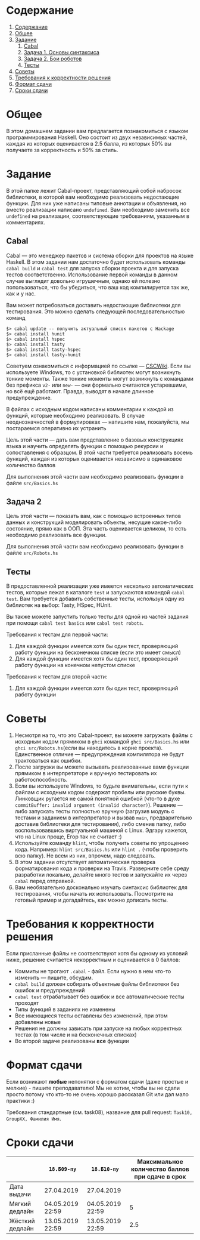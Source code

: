 # Содержание
1. [Содержание](#содержание)
1. [Общее](#общее)
1. [Задание](#задание)
    1. [Cabal](#cabal)
    1. [Задача 1. Основы синтаксиса](#задача-1.-основы-синтаксиса)
    1. [Задача 2. Бои роботов](#задача-2.-бои-роботов)
    1. [Тесты](#тесты)
1. [Советы](#советы)
1. [Требования к корректности решения](#требования-к-корректности-решения)
1. [Формат сдачи](#формат-сдачи)
1. [Сроки сдачи](#сроки-сдачи)

# Общее

В этом домашнем задании вам предлагается познакомиться с языком программирования Haskell. Оно состоит из двух независимых частей, каждая из которых оценивается в 2.5 балла, из которых 50% вы получаете за корректность и 50% за стиль.

# Задание

В этой папке лежит Cabal-проект, представляющий собой набросок библиотеки, в которой вам необходимо реализовать недостающие функции. Для них уже написаны типовые аннотации и объявления, но вместо реализации написано `undefined`. Вам необходимо заменить все `undefined` на реализации, соответствующие требованиям, указанным в комментариях.

## Cabal

Cabal — это менеджер пакетов и система сборки для проектов на языке Haskell. В этом задании нам достаточно будет использовать команды `cabal build` и `cabal test` для запуска сборки проекта и для запуска тестов соответственно. Использование первой команды в данном случае выглядит довольно игрушечным, однако ей полезно попользоваться, что бы убедиться, что ваш код компилируется так же, как и у нас.

Вам может потребоваться доставить недостающие библиотеки для тестирования. Это можно сделать следующей последовательностью команд
```
$> cabal update -- получить актуальный список пакетов с Hackage
$> cabal install hunit
$> cabal install hspec
$> cabal install tasty
$> cabal install tasty-hspec
$> cabal install tasty-hunit
```

Советуем ознакомиться с информацией по ссылке — [CSCWiki](https://bsse.compscicenter.ru/wiki/index.php?title=%D0%9F%D0%B0%D1%80%D0%B0%D0%B4%D0%B8%D0%B3%D0%BC%D1%8B_1MIT,_%D1%81%D0%BE%D1%84%D1%82#Haskell). Если вы используете Windows, то с установкой библиотек могут возникнуть тонкие моменты.
Также тонкие моменты могут возникнуть с командами без префикса `v2-` или `new-` — они формально считаются устаревшими, но всё ещё работают.
Правда, выводят в начале длинное предупреждение.

В файлах с исходным кодом написаны комментарии к каждой из функций, которые необходимо реализовать. В случае неоднозначностей в формулировках — напишите нам, пожалуйста, мы постараемся оперативно их устранить


Цель этой части — дать вам представление о базовых конструкциях языка и научить определять функции с помощью рекурсии и сопоставления с образцом. В этой части требуется реализовать восемь функций, каждая из которых оценивается независимо в одинаковое количество баллов

Для выполнения этой части вам необходимо реализовать функции в файле `src/Basics.hs`

## Задача 2

Цель этой части — показать вам, как с помощью встроенных типов данных и конструкций моделировать объекты, несущие какое-либо состояние, прямо как в ООП. Эта часть оценивается целиком, то есть необходимо реализовать все функции.

Для выполнения этой части вам необходимо реализовать функции в файле `src/Robots.hs`

## Тесты

В предоставленной реализации уже имеется несколько автоматических тестов, которые лежат в каталоге `test` и запускаются командой `cabal test`.
Вам требуется добавить собственные тесты, используя одну из библиотек на выбор: Tasty, HSpec, HUnit.

Вы также можете запустить только тесты для одной из частей задания при помощи `cabal test basics` или `cabal test robots`.

Требования к тестам для первой части: 
1. Для каждой функции имеется хотя бы один тест, проверяющий работу функции на бесконечном списке (если это имеет смысл)
2. Для каждой функции имеется хотя бы один тест, проверяющий работу функции на конечном непустом списке

Требования к тестам для второй части:
1. Для каждой функции имеется хотя бы один тест, проверяющий работу функции

# Советы

1. Несмотря на то, что это Cabal-проект, вы можете загружать файлы с исходным кодом прямиком в `ghci` командой `ghci src/Basics.hs` или `ghci src/Robots.hs`(если вы находитесь в корне проекта). Единственное отличие — предупреждения компилятора не будут трактоваться как ошибки.
2. После загрузки вы можете вызывать реализованные вами функции прямиком в интерпретаторе и вручную тестировать их работоспособность.
3. Если вы используете Windows, то будьте внимательны, если пути к файлам с исходным кодом содержат пробелы или русские буквы. Линковщик ругается не самой понятной ошибкой (что-то в духе `commitBuffer: invalid argument (invalid character)`). Решение — либо запускать тесты полностью вручную (загрузив модуль с тестами и заданием в интерпретатор и вызвав `main`, предварительно доставив библиотеки для тестирования), либо сменив папку, либо воспользовавшись виртуальной машиной с Linux. Эдгару кажется, что на Linux проще, Егор так не считает :)
4. Используйте команду `hlint`, чтобы получить советы по упрощению кода.
   Например: `hlint src/Basics.hs` или `hlint .` (чтобы проверить всю папку).
   Не всем из них, впрочем, надо следовать.
5. В этом задании отсутствует автоматическая проверка форматирования кода и проверки на Travis.
   Разверните себе среду разработки локально, делайте много тестов и запускайте их через `cabal` перед отправкой.
6. Вам необязательно досконально изучать синтаксис библиотек для тестирования, чтобы начать их использовать.
   Посмотрите на готовый пример и догадайтесь, как можно дописать тесты.

# Требования к корректности решения

Если присланные файлы не соответствуют хотя бы одному из условий ниже, решение считается некорректным и оценивается в 0 баллов:

* Коммиты не трогают `.cabal` - файл. Если нужно в нем что-то изменить — пишите, обсудим.
* `cabal build` должен собирать объектные файлы библиотеки без ошибок и предупреждений
* `cabal test` отрабатывает без ошибок и все автоматические тесты проходят
* Типы функций в заданиях не изменены
* Все имеющиеся тесты оставлены без изменений, при этом добавлены новые
* Решения не должны зависать при запуске на любых корректных тестах (в том числе и на бесконечных списках)
* Во второй задаче реализованы **все** функции

# Формат сдачи
Если возникают **любые** непонятки с форматом сдачи (даже простые и мелкие) - пишите преподавателю!
Мы не хотим, чтобы вы не сдали просто потому что кто-то не очень хорошо рассказал Git или дал мало практики :)

Требования стандартные (см. task08), название для pull request: `Task10, GroupXX, Фамилия Имя`.

# Сроки сдачи
|   | `18.Б09-пу` | `18.Б10-пу` |Максимальное количество баллов при сдаче в срок
|---|---|---|---|
|Дата выдачи|27.04.2019|27.04.2019||
|Мягкий дедлайн|04.05.2019 22:59|04.05.2019 22:59|5|
|Жёсткий дедлайн|13.05.2019 22:59|13.05.2019 22:59|2.5|
